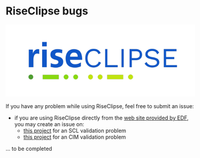 # RiseClipse bugs

![Logo RiseClipe](img/small_logo_riseclipse.png)

If you have any problem while using RiseClipse, feel free to submit an issue:
* if you are using RiseClipse directly from the [web site provided by EDF](https://rise-clipse.pam-retd.fr/), you may create an issue on:
  * [this project](https://github.com/riseclipse/riseclipse-validator-scl2003) for an SCL validation problem
  * [this project](https://github.com/riseclipse/riseclipse-validator-cgmes-2-4-15) for an CIM validation problem

... to be completed
